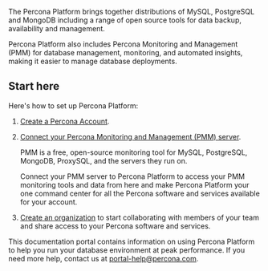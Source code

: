 The Percona Platform brings together distributions of MySQL, PostgreSQL and MongoDB including a range of open source tools for data backup, availability and management.

Percona Platform also includes Percona Monitoring and Management (PMM) for database management, monitoring, and automated insights, making it easier to manage database deployments.

 ## Start here
Here's how to set up Percona Platform:

1. [Create a Percona Account](percona-account-help.md).

2. [Connect your Percona Monitoring and Management (PMM) server](connect-pmm.md). 

    PMM is a free, open-source monitoring tool for MySQL, PostgreSQL, MongoDB, ProxySQL, and the servers they run on. 

    Connect your PMM server to Percona Platform to access your PMM monitoring tools and data from here and make Percona Platform your one command center for all the Percona software and services available for your account.

3. [Create an organization](create-manage-organizations.md) to start collaborating with members of your team and share access to your Percona software and services.

This documentation portal contains information on using Percona Platform to help you run your database environment at peak performance. If you need more help, contact us at <portal-help@percona.com>.

